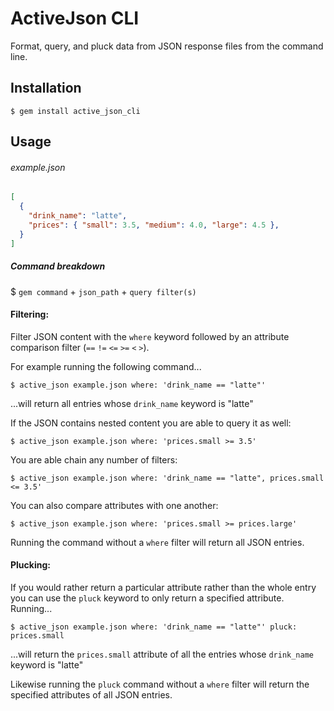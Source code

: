 # ActiveJson CLI

Format, query, and pluck data from JSON response files from the command line.

## Installation

    $ gem install active_json_cli

## Usage

###### example.json


```json
[
  {
    "drink_name": "latte",
    "prices": { "small": 3.5, "medium": 4.0, "large": 4.5 },
  }
]
```

##### Command breakdown
  $ `gem command` + `json_path` + `query filter(s)`

#### Filtering:

Filter JSON content with the `where` keyword followed by an attribute comparison filter (`==` `!=` `<=` `>=` `<` `>`).

For example running the following command...

    $ active_json example.json where: 'drink_name == "latte"'

...will return all entries whose `drink_name` keyword is "latte"

If the JSON contains nested content you are able to query it as well:

    $ active_json example.json where: 'prices.small >= 3.5'

You are able chain any number of filters:

    $ active_json example.json where: 'drink_name == "latte", prices.small <= 3.5'

You can also compare attributes with one another:

    $ active_json example.json where: 'prices.small >= prices.large'

Running the command without a `where` filter will return all JSON entries.

#### Plucking:

If you would rather return a particular attribute rather than the whole entry you can use the `pluck` keyword to only return a specified attribute. Running...

    $ active_json example.json where: 'drink_name == "latte"' pluck: prices.small

...will return the `prices.small` attribute of all the entries whose `drink_name` keyword is "latte"

Likewise running the `pluck` command without a `where` filter will return the specified attributes of all JSON entries.

